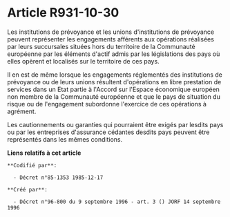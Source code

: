 # Article R931-10-30

Les institutions de prévoyance et les unions d'institutions de prévoyance peuvent représenter les engagements afférents aux
opérations réalisées par leurs succursales situées hors du territoire de la Communauté européenne par les éléments d'actif
admis par les législations des pays où elles opèrent et localisés sur le territoire de ces pays.

Il en est de même lorsque les engagements réglementés des institutions de prévoyance ou de leurs unions résultent
d'opérations en libre prestation de services dans un Etat partie à l'Accord sur l'Espace économique européen non membre de la
Communauté européenne et que le pays de situation du risque ou de l'engagement subordonne l'exercice de ces opérations à
agrément.

Les cautionnements ou garanties qui pourraient être exigés par lesdits pays ou par les entreprises d'assurance cédantes
desdits pays peuvent être représentés dans les mêmes conditions.

**Liens relatifs à cet article**

	**Codifié par**:

	  - Décret n°85-1353 1985-12-17

	**Créé par**:

	  - Décret n°96-800 du 9 septembre 1996 - art. 3 () JORF 14 septembre 1996
